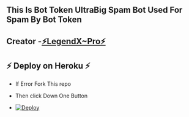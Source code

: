 ## This Is Bot Token  UltraBig Spam Bot Used For Spam By Bot Token 

## Creator -[⚡LegendX~Pro⚡](https://t.me/LegendHacker_IIN)

## ⚡ Deploy on Heroku ⚡

- If Error Fork This repo

- Then click Down One Button 

- [![Deploy](https://www.herokucdn.com/deploy/button.svg)](https://heroku.com/deploy)
